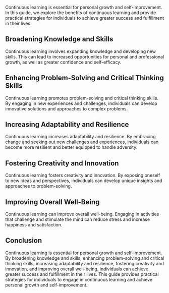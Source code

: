 
Continuous learning is essential for personal growth and self-improvement. In this guide, we explore the benefits of continuous learning and provide practical strategies for individuals to achieve greater success and fulfillment in their lives.

Broadening Knowledge and Skills
-------------------------------

Continuous learning involves expanding knowledge and developing new skills. This can lead to increased opportunities for personal and professional growth, as well as greater confidence and self-efficacy.

Enhancing Problem-Solving and Critical Thinking Skills
------------------------------------------------------

Continuous learning promotes problem-solving and critical thinking skills. By engaging in new experiences and challenges, individuals can develop innovative solutions and approaches to complex problems.

Increasing Adaptability and Resilience
--------------------------------------

Continuous learning increases adaptability and resilience. By embracing change and seeking out new challenges and experiences, individuals can become more resilient and better equipped to handle adversity.

Fostering Creativity and Innovation
-----------------------------------

Continuous learning fosters creativity and innovation. By exposing oneself to new ideas and perspectives, individuals can develop unique insights and approaches to problem-solving.

Improving Overall Well-Being
----------------------------

Continuous learning can improve overall well-being. Engaging in activities that challenge and stimulate the mind can reduce stress and increase happiness and satisfaction.

Conclusion
----------

Continuous learning is essential for personal growth and self-improvement. By broadening knowledge and skills, enhancing problem-solving and critical thinking skills, increasing adaptability and resilience, fostering creativity and innovation, and improving overall well-being, individuals can achieve greater success and fulfillment in their lives. This guide provides practical strategies for individuals to engage in continuous learning and achieve personal growth and self-improvement.
